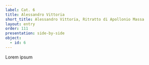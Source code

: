 ```yaml
---
label: Cat. 6
title: Alessandro Vittoria
short_title: Alessandro Vittoria, Ritratto di Apollonio Massa
layout: entry
order: 111
presentation: side-by-side
object:
  - id: 6
---
```


Lorem ipsum
